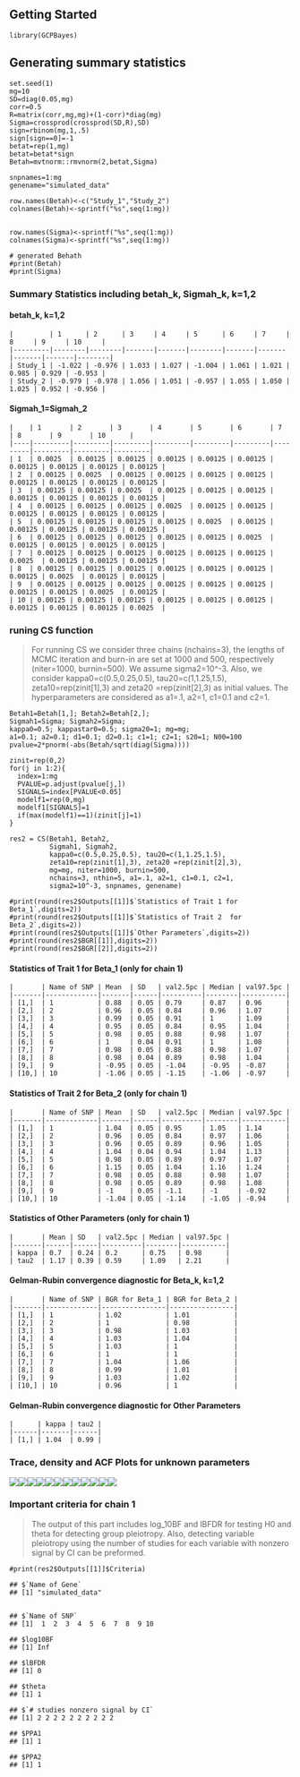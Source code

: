Getting Started
---------------

    library(GCPBayes)

Generating summary statistics
-----------------------------

    set.seed(1)
    mg=10
    SD=diag(0.05,mg)
    corr=0.5
    R=matrix(corr,mg,mg)+(1-corr)*diag(mg)
    Sigma=crossprod(crossprod(SD,R),SD)
    sign=rbinom(mg,1,.5)
    sign[sign==0]=-1
    betat=rep(1,mg)
    betat=betat*sign
    Betah=mvtnorm::rmvnorm(2,betat,Sigma)

    snpnames=1:mg
    genename="simulated_data"

    row.names(Betah)<-c("Study_1","Study_2")
    colnames(Betah)<-sprintf("%s",seq(1:mg))


    row.names(Sigma)<-sprintf("%s",seq(1:mg))
    colnames(Sigma)<-sprintf("%s",seq(1:mg))

    # generated Behath
    #print(Betah)
    #print(Sigma)

### Summary Statistics including betah\_k, Sigmah\_k, k=1,2

#### betah\_k, k=1,2

    |         | 1      | 2      | 3     | 4     | 5      | 6     | 7     | 8     | 9     | 10     |
    |---------|--------|--------|-------|-------|--------|-------|-------|-------|-------|--------|
    | Study_1 | -1.022 | -0.976 | 1.033 | 1.027 | -1.004 | 1.061 | 1.021 | 0.985 | 0.929 | -0.953 |
    | Study_2 | -0.979 | -0.978 | 1.056 | 1.051 | -0.957 | 1.055 | 1.050 | 1.025 | 0.952 | -0.956 |

#### Sigmah\_1=Sigmah\_2

    |    | 1       | 2       | 3       | 4       | 5       | 6       | 7       | 8       | 9       | 10      |
    |----|---------|---------|---------|---------|---------|---------|---------|---------|---------|---------|
    | 1  | 0.0025  | 0.00125 | 0.00125 | 0.00125 | 0.00125 | 0.00125 | 0.00125 | 0.00125 | 0.00125 | 0.00125 |
    | 2  | 0.00125 | 0.0025  | 0.00125 | 0.00125 | 0.00125 | 0.00125 | 0.00125 | 0.00125 | 0.00125 | 0.00125 |
    | 3  | 0.00125 | 0.00125 | 0.0025  | 0.00125 | 0.00125 | 0.00125 | 0.00125 | 0.00125 | 0.00125 | 0.00125 |
    | 4  | 0.00125 | 0.00125 | 0.00125 | 0.0025  | 0.00125 | 0.00125 | 0.00125 | 0.00125 | 0.00125 | 0.00125 |
    | 5  | 0.00125 | 0.00125 | 0.00125 | 0.00125 | 0.0025  | 0.00125 | 0.00125 | 0.00125 | 0.00125 | 0.00125 |
    | 6  | 0.00125 | 0.00125 | 0.00125 | 0.00125 | 0.00125 | 0.0025  | 0.00125 | 0.00125 | 0.00125 | 0.00125 |
    | 7  | 0.00125 | 0.00125 | 0.00125 | 0.00125 | 0.00125 | 0.00125 | 0.0025  | 0.00125 | 0.00125 | 0.00125 |
    | 8  | 0.00125 | 0.00125 | 0.00125 | 0.00125 | 0.00125 | 0.00125 | 0.00125 | 0.0025  | 0.00125 | 0.00125 |
    | 9  | 0.00125 | 0.00125 | 0.00125 | 0.00125 | 0.00125 | 0.00125 | 0.00125 | 0.00125 | 0.0025  | 0.00125 |
    | 10 | 0.00125 | 0.00125 | 0.00125 | 0.00125 | 0.00125 | 0.00125 | 0.00125 | 0.00125 | 0.00125 | 0.0025  |

### runing CS function

> For running CS we consider three chains (nchains=3), the lengths of
> MCMC iteration and burn-in are set at 1000 and 500, respectively
> (niter=1000, burnin=500). We assume sigma2=10^-3. Also, we consider
> kappa0=c(0.5,0.25,0.5), tau20=c(1,1.25,1.5), zeta10=rep(zinit\[1\],3)
> and zeta20 =rep(zinit\[2\],3) as initial values. The hyperparameters
> are considered as a1=.1, a2=1, c1=0.1 and c2=1.

    Betah1=Betah[1,]; Betah2=Betah[2,];
    Sigmah1=Sigma; Sigmah2=Sigma;
    kappa0=0.5; kappastar0=0.5; sigma20=1; mg=mg;
    a1=0.1; a2=0.1; d1=0.1; d2=0.1; c1=1; c2=1; s20=1; N00=100
    pvalue=2*pnorm(-abs(Betah/sqrt(diag(Sigma))))

    zinit=rep(0,2)
    for(j in 1:2){
      index=1:mg
      PVALUE=p.adjust(pvalue[j,])
      SIGNALS=index[PVALUE<0.05]
      modelf1=rep(0,mg)
      modelf1[SIGNALS]=1
      if(max(modelf1)==1)(zinit[j]=1)
    }

    res2 = CS(Betah1, Betah2,
              Sigmah1, Sigmah2,
              kappa0=c(0.5,0.25,0.5), tau20=c(1,1.25,1.5),
              zeta10=rep(zinit[1],3), zeta20 =rep(zinit[2],3),
              mg=mg, niter=1000, burnin=500,
              nchains=3, nthin=5, a1=.1, a2=1, c1=0.1, c2=1,
              sigma2=10^-3, snpnames, genename)

    #print(round(res2$Outputs[[1]]$`Statistics of Trait 1 for Beta_1`,digits=2))
    #print(round(res2$Outputs[[1]]$`Statistics of Trait 2  for Beta_2`,digits=2))
    #print(round(res2$Outputs[[1]]$`Other Parameters`,digits=2))
    #print(round(res2$BGR[[1]],digits=2))
    #print(round(res2$BGR[[2]],digits=2))

#### Statistics of Trait 1 for Beta\_1 (only for chain 1)

    |       | Name of SNP | Mean  | SD   | val2.5pc | Median | val97.5pc |
    |-------|-------------|-------|------|----------|--------|-----------|
    | [1,]  | 1           | 0.88  | 0.05 | 0.79     | 0.87   | 0.96      |
    | [2,]  | 2           | 0.96  | 0.05 | 0.84     | 0.96   | 1.07      |
    | [3,]  | 3           | 0.99  | 0.05 | 0.91     | 1      | 1.09      |
    | [4,]  | 4           | 0.95  | 0.05 | 0.84     | 0.95   | 1.04      |
    | [5,]  | 5           | 0.98  | 0.05 | 0.88     | 0.98   | 1.07      |
    | [6,]  | 6           | 1     | 0.04 | 0.91     | 1      | 1.08      |
    | [7,]  | 7           | 0.98  | 0.05 | 0.88     | 0.98   | 1.07      |
    | [8,]  | 8           | 0.98  | 0.04 | 0.89     | 0.98   | 1.04      |
    | [9,]  | 9           | -0.95 | 0.05 | -1.04    | -0.95  | -0.87     |
    | [10,] | 10          | -1.06 | 0.05 | -1.15    | -1.06  | -0.97     |

#### Statistics of Trait 2 for Beta\_2 (only for chain 1)

    |       | Name of SNP | Mean  | SD   | val2.5pc | Median | val97.5pc |
    |-------|-------------|-------|------|----------|--------|-----------|
    | [1,]  | 1           | 1.04  | 0.05 | 0.95     | 1.05   | 1.14      |
    | [2,]  | 2           | 0.96  | 0.05 | 0.84     | 0.97   | 1.06      |
    | [3,]  | 3           | 0.96  | 0.05 | 0.89     | 0.96   | 1.05      |
    | [4,]  | 4           | 1.04  | 0.04 | 0.94     | 1.04   | 1.13      |
    | [5,]  | 5           | 0.98  | 0.05 | 0.89     | 0.97   | 1.07      |
    | [6,]  | 6           | 1.15  | 0.05 | 1.04     | 1.16   | 1.24      |
    | [7,]  | 7           | 0.98  | 0.05 | 0.88     | 0.98   | 1.07      |
    | [8,]  | 8           | 0.98  | 0.05 | 0.89     | 0.98   | 1.08      |
    | [9,]  | 9           | -1    | 0.05 | -1.1     | -1     | -0.92     |
    | [10,] | 10          | -1.04 | 0.05 | -1.14    | -1.05  | -0.94     |

#### Statistics of Other Parameters (only for chain 1)

    |       | Mean | SD   | val2.5pc | Median | val97.5pc |
    |-------|------|------|----------|--------|-----------|
    | kappa | 0.7  | 0.24 | 0.2      | 0.75   | 0.98      |
    | tau2  | 1.17 | 0.39 | 0.59     | 1.09   | 2.21      |

#### Gelman-Rubin convergence diagnostic for Beta\_k, k=1,2

    |       | Name of SNP | BGR for Beta_1 | BGR for Beta_2 |
    |-------|-------------|----------------|----------------|
    | [1,]  | 1           | 1.02           | 1.01           |
    | [2,]  | 2           | 1              | 0.98           |
    | [3,]  | 3           | 0.98           | 1.03           |
    | [4,]  | 4           | 1.03           | 1.04           |
    | [5,]  | 5           | 1.03           | 1              |
    | [6,]  | 6           | 1              | 1              |
    | [7,]  | 7           | 1.04           | 1.06           |
    | [8,]  | 8           | 0.99           | 1.01           |
    | [9,]  | 9           | 1.03           | 1.02           |
    | [10,] | 10          | 0.96           | 1              |

#### Gelman-Rubin convergence diagnostic for Other Parameters

    |      | kappa | tau2 |
    |------|-------|------|
    | [1,] | 1.04  | 0.99 |

### Trace, density and ACF Plots for unknown parameters

![](pressure-1.png)![](pressure-2.png)![](pressure-3.png)![](pressure-4.png)![](pressure-5.png)![](pressure-6.png)![](pressure-7.png)![](pressure-8.png)![](pressure-9.png)![](pressure-10.png)![](pressure-11.png)![](pressure-12.png)

### Important criteria for chain 1

> The output of this part includes log\_10BF and lBFDR for testing H0
> and theta for detecting group pleiotropy. Also, detecting variable
> pleiotropy using the number of studies for each variable with nonzero
> signal by CI can be preformed.

    #print(res2$Outputs[[1]]$Criteria)

    ## $`Name of Gene`
    ## [1] "simulated_data"


    ## $`Name of SNP`
    ## [1]  1  2  3  4  5  6  7  8  9 10

    ## $log10BF
    ## [1] Inf

    ## $lBFDR
    ## [1] 0

    ## $theta
    ## [1] 1

    ## $`# studies nonzero signal by CI`
    ## [1] 2 2 2 2 2 2 2 2 2 2

    ## $PPA1
    ## [1] 1

    ## $PPA2
    ## [1] 1
